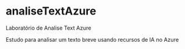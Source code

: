 # analiseTextAzure
Laboratório de Analise Text Azure

Estudo para analisar um texto breve usando recursos de IA no Azure
